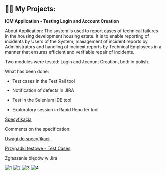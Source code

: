 
<h2>👨‍💻 My Projects:</h2>

<b>ICM Application - Testing Login and Account Creation</b>

About Application:
The system is used to report cases of technical failures in the housing development
housing estate. It is to enable reporting of incidents by Users of the
System, management of incident reports by Administrators and handling of
incident reports by Technical Employees in a manner that ensures
efficient and verifiable repair of incidents. 

Two modules were tested: Login and Account Creation, both in polish. 

What has been done:

- Test cases in the Test Rail tool

- Notification of defects in JIRA

- Test in the Selenium IDE tool

- Exploratory session in Rapid Reporter tool

<a href="https://github.com/kolorobot/spring-mvc-icm-demo/wiki" > Specyfikacja </a>

Comments on the specification: 

<a href="https://docs.google.com/spreadsheets/d/1Tmceu7DK0Adg5c_vEvVPQktEieqqe1Bz-htz2u1UxYg/edit?usp=sharing" > Uwagi do specyfikacji </a>

<a href="https://docs.google.com/spreadsheets/d/1Tmceu7DK0Adg5c_vEvVPQktEieqqe1Bz-htz2u1UxYg/edit?usp=sharing" > Przypadki testowe - Test Cases </a>

Zgłaszanie błędów w Jira

![1](https://user-images.githubusercontent.com/127402842/225184348-20e9afde-5bd6-4c9d-bd16-fab6b0529a11.png)
![2](https://user-images.githubusercontent.com/127402842/225184533-2d5e3232-dd01-47d3-a5ce-9163b9a00012.png)
![3](https://user-images.githubusercontent.com/127402842/225184813-d1072b01-fb9b-453c-bc5c-26bb43a5343e.png)
![4](https://user-images.githubusercontent.com/127402842/225184931-7504a78f-85b6-4521-ba61-da4a4571b40e.png)



